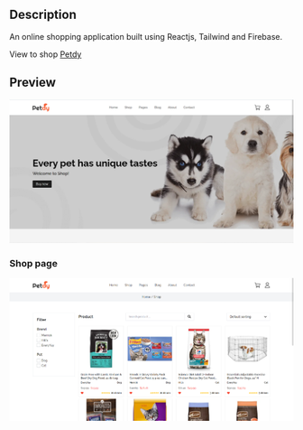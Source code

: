 ## Description

An online shopping application built using Reactjs, Tailwind and Firebase.

View to shop [Petdy](https://petdy-shop.vercel.app/)

## Preview

![preview](./public/img/home.PNG)

### Shop page

![preview](./public/img/shop.PNG)
